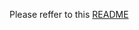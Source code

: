 
Please reffer to this [README](https://github.com/vovus/test/blob/master/rect_intersect/README.md)
